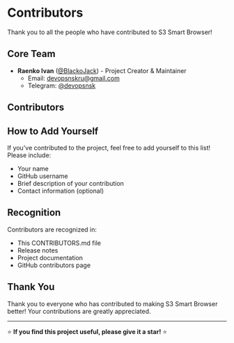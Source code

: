 # Contributors

Thank you to all the people who have contributed to S3 Smart Browser!

## Core Team

- **Raenko Ivan** ([@BlackoJack](https://github.com/BlackoJack)) - Project Creator & Maintainer
  - Email: devopsnskru@gmail.com
  - Telegram: [@devopsnsk](https://t.me/devopsnsk)

## Contributors

<!-- Add contributors here as they contribute to the project -->

## How to Add Yourself

If you've contributed to the project, feel free to add yourself to this list! Please include:

- Your name
- GitHub username
- Brief description of your contribution
- Contact information (optional)

## Recognition

Contributors are recognized in:
- This CONTRIBUTORS.md file
- Release notes
- Project documentation
- GitHub contributors page

## Thank You

Thank you to everyone who has contributed to making S3 Smart Browser better! Your contributions are greatly appreciated.

---

⭐ **If you find this project useful, please give it a star!** ⭐
